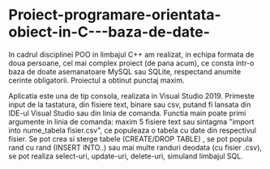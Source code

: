 # Proiect-programare-orientata-obiect-in-C---baza-de-date-
In cadrul disciplinei POO in limbajul C++ am realizat, in echipa formata de doua persoane, cel mai complex proiect (de pana acum), ce consta intr-o baza de doate asemanatoare MySQL sau SQLite, respectand anumite cerinte obligatorii. Proiectul a obtinut punctaj maxim.


Aplicatia este una de tip consola, realizata in Visual Studio 2019. Primeste input de la tastatura, din fisiere text, binare sau csv, 
putand fi lansata din IDE-ul Visual Studio sau din linia de comanda. Functia main poate primi argumente in linia de comanda: maxim
5 fisiere text sau sintagma "import into nume_tabela fisier.csv", ce populeaza o tabela cu date din respectivul fisier.
Se pot crea si sterge tabele (CREATE/DROP TABLE) , se pot popula rand cu rand (INSERT INTO..) sau mai multe randuri deodata (cu fisier .csv),
se pot realiza select-uri, update-uri, delete-uri, simuland limbajul SQL.

